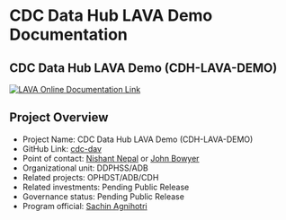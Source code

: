 # CDC Data Hub LAVA Demo Documentation

## CDC Data Hub LAVA Demo (CDH-LAVA-DEMO)

[![LAVA Online Documentation Link](docs/_images/web/doc_hero_0.png)](https://sturdy-adventure-1wgqqnz.pages.github.io/)

## Project Overview

- Project Name: CDC Data Hub LAVA Demo (CDH-LAVA-DEMO)
- GitHub Link: [cdc-dav](https://github.com/cdcent/cdh-lava-demo)
- Point of contact: [Nishant Nepal](mailto:tyf7@cdc.gov) or [John Bowyer](mailto:zfi4@cdc.gov)
- Organizational unit: DDPHSS/ADB
- Related projects: OPHDST/ADB/CDH
- Related investments:  Pending Public Release
- Governance status: Pending Public Release
- Program official:  [Sachin Agnihotri](mailto:sax5@cdc.gov)
